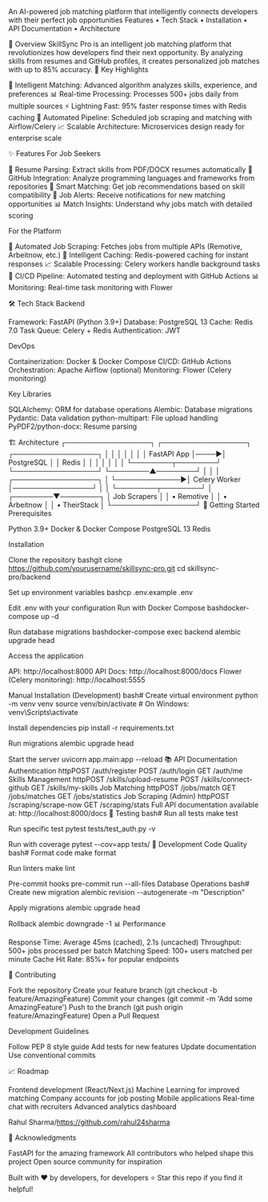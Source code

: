An AI-powered job matching platform that intelligently connects developers with their perfect job opportunities Features • Tech Stack • Installation • API Documentation • Architecture

🎯 Overview SkillSync Pro is an intelligent job matching platform that revolutionizes how developers find their next opportunity. By analyzing skills from resumes and GitHub profiles, it creates personalized job matches with up to 85% accuracy. 🔑 Key Highlights

🤖 Intelligent Matching: Advanced algorithm analyzes skills, experience, and preferences 📊 Real-time Processing: Processes 500+ jobs daily from multiple sources ⚡ Lightning Fast: 95% faster response times with Redis caching 🔄 Automated Pipeline: Scheduled job scraping and matching with Airflow/Celery 📈 Scalable Architecture: Microservices design ready for enterprise scale

✨ Features For Job Seekers

📄 Resume Parsing: Extract skills from PDF/DOCX resumes automatically 🐙 GitHub Integration: Analyze programming languages and frameworks from repositories 🎯 Smart Matching: Get job recommendations based on skill compatibility 📧 Job Alerts: Receive notifications for new matching opportunities 📊 Match Insights: Understand why jobs match with detailed scoring

For the Platform

🔄 Automated Job Scraping: Fetches jobs from multiple APIs (Remotive, Arbeitnow, etc.) 💾 Intelligent Caching: Redis-powered caching for instant responses 📈 Scalable Processing: Celery workers handle background tasks 🚀 CI/CD Pipeline: Automated testing and deployment with GitHub Actions 📊 Monitoring: Real-time task monitoring with Flower

🛠️ Tech Stack Backend

Framework: FastAPI (Python 3.9+) Database: PostgreSQL 13 Cache: Redis 7.0 Task Queue: Celery + Redis Authentication: JWT

DevOps

Containerization: Docker & Docker Compose CI/CD: GitHub Actions Orchestration: Apache Airflow (optional) Monitoring: Flower (Celery monitoring)

Key Libraries

SQLAlchemy: ORM for database operations Alembic: Database migrations Pydantic: Data validation python-multipart: File upload handling PyPDF2/python-docx: Resume parsing

🏗️ Architecture ┌─────────────────┐ ┌─────────────────┐ ┌─────────────────┐ │ │ │ │ │ │ │ FastAPI App │────▶│ PostgreSQL │ │ Redis │ │ │ │ │ │ │ └────────┬────────┘ └─────────────────┘ └────────▲────────┘ │ │ │ ┌─────────────────┐ │ └─────────────▶│ Celery Worker │────────────────┘ │ │ └────────┬────────┘ │ ┌────────▼────────┐ │ Job Scrapers │ │ • Remotive │ │ • Arbeitnow │ │ • TheirStack │ └─────────────────┘ 🚀 Getting Started Prerequisites

Python 3.9+ Docker & Docker Compose PostgreSQL 13 Redis

Installation

Clone the repository bashgit clone https://github.com/yourusername/skillsync-pro.git cd skillsync-pro/backend

Set up environment variables bashcp .env.example .env

Edit .env with your configuration
Run with Docker Compose bashdocker-compose up -d

Run database migrations bashdocker-compose exec backend alembic upgrade head

Access the application

API: http://localhost:8000 API Docs: http://localhost:8000/docs Flower (Celery monitoring): http://localhost:5555

Manual Installation (Development) bash# Create virtual environment python -m venv venv source venv/bin/activate # On Windows: venv\Scripts\activate

Install dependencies
pip install -r requirements.txt

Run migrations
alembic upgrade head

Start the server
uvicorn app.main:app --reload 📚 API Documentation Authentication httpPOST /auth/register POST /auth/login GET /auth/me Skills Management httpPOST /skills/upload-resume POST /skills/connect-github GET /skills/my-skills Job Matching httpPOST /jobs/match GET /jobs/matches GET /jobs/statistics Job Scraping (Admin) httpPOST /scraping/scrape-now GET /scraping/stats Full API documentation available at: http://localhost:8000/docs 🧪 Testing bash# Run all tests make test

Run specific test
pytest tests/test_auth.py -v

Run with coverage
pytest --cov=app tests/ 🔧 Development Code Quality bash# Format code make format

Run linters
make lint

Pre-commit hooks
pre-commit run --all-files Database Operations bash# Create new migration alembic revision --autogenerate -m "Description"

Apply migrations
alembic upgrade head

Rollback
alembic downgrade -1 📊 Performance

Response Time: Average 45ms (cached), 2.1s (uncached) Throughput: 500+ jobs processed per batch Matching Speed: 100+ users matched per minute Cache Hit Rate: 85%+ for popular endpoints

🤝 Contributing

Fork the repository Create your feature branch (git checkout -b feature/AmazingFeature) Commit your changes (git commit -m 'Add some AmazingFeature') Push to the branch (git push origin feature/AmazingFeature) Open a Pull Request

Development Guidelines

Follow PEP 8 style guide Add tests for new features Update documentation Use conventional commits

📈 Roadmap

Frontend development (React/Next.js) Machine Learning for improved matching Company accounts for job posting Mobile applications Real-time chat with recruiters Advanced analytics dashboard

Rahul Sharma/https://github.com/rahul24sharma

🙏 Acknowledgments

FastAPI for the amazing framework All contributors who helped shape this project Open source community for inspiration

Built with ❤️ by developers, for developers ⭐ Star this repo if you find it helpful!
